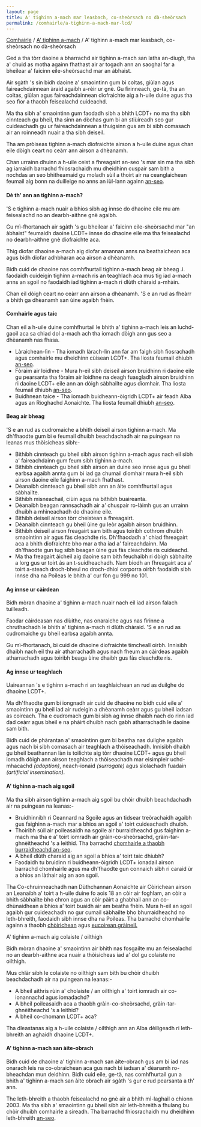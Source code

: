 ```yaml
---
layout: page
title: A' tighinn a-mach mar leasbach, co-sheòrsach no dà-sheòrsach
permalink: /comhairle/a-tighinn-a-mach-mar-lcd/
---
```


[Comhairle]({{site.baseurl}}/comhairle/) / [A' tighinn a-mach]({{site.baseurl}}/comhairle/a-tighinn-a-mach/) / A' tighinn a-mach mar leasbach, co-sheòrsach no dà-sheòrsach

Ged a tha tòrr daoine a bharrachd air tighinn a-mach san latha an-diugh, tha a' chuid as motha againn fhathast air ar togadh ann an saoghal far a bheilear a' faicinn eile-sheòrsachd mar an àbhaist.

Air sgàth 's sin bidh daoine a' smaointinn gum bi coltas, giùlan agus faireachdainnean àraid agaibh a-rèir ur gnè. Gu fìrinneach, ge-tà, tha an coltas, giùlan agus faireachdainnean diofraichte aig a h-uile duine agus tha seo fìor a thaobh feisealachd cuideachd.

Ma tha sibh a' smaointinn gum faodadh sibh a bhith LCDT+ no ma tha sibh cinnteach gu bheil, tha sinn an dòchas gum bi an stiùireadh seo gur cuideachadh gu ur faireachdainnean a thuigsinn gus am bi sibh comasach air an roinneadh nuair a tha sibh deiseil.

Tha am pròiseas tighinn a-mach diofraichte airson a h-uile duine agus chan eile dòigh ceart no ceàrr ann airson a dhèanamh.

Chan urrainn dhuinn a h-uile ceist a fhreagairt an-seo 's mar sin ma tha sibh ag iarraidh barrachd fhiosrachaidh mu dheidhinn cuspair sam bith a nochdas an seo bhitheamaid gu moladh sùil a thoirt air na ceanglaichean feumail aig bonn na duilleige no anns an iùl-lann againn [an-seo]({{site.baseurl}}/ceanglaichean/).

#### Dè th' ann an tighinn a-mach?

'S e tighinn a-mach nuair a bhios sibh ag innse do dhaoine eile mu am feisealachd no an dearbh-aithne gnè agaibh.

Gu mì-fhortanach air sgàth 's gu bheilear a' faicinn eile-sheòrsachd mar "an àbhaist" feumaidh daoine LCDT+ innse do dhaoine eile ma tha feisealachd no dearbh-aithne gnè diofraichte aca.

Thig diofar dhaoine a-mach aig diofar amannan anns na beathaichean aca agus bidh diofar adhbharan aca airson a dhèanamh.

Bidh cuid de dhaoine nas comhfhurtail tighinn a-mach beag air bheag .i. faodaidh cuideigin tighinn a-mach ris an teaghlach aca mus tig iad a-mach anns an sgoil no faodaidh iad tighinn a-mach ri dlùth chàraid a-mhàin.

Chan eil dòigh ceart no ceàrr ann airson a dhèanamh. 'S e an rud as fheàrr a bhith ga dhèanamh san ùine agaibh fhèin.

#### Comhairle agus taic

Chan eil a h-uile duine comhfhurtail le bhith a' tighinn a-mach leis an luchd-gaoil aca sa chiad dol a-mach ach tha iomadh dòigh ann gus seo a dhèanamh nas fhasa.

* Làraichean-lìn - Tha iomadh làrach-lìn ann far am faigh sibh fiosrachadh agus comhairle mu dheidhinn cùisean LCDT+. Tha liosta feumail dhiubh [an-seo]({{site.baseurl}}/ceanglaichean/).
* Fòraim air loidhne - Mura h-eil sibh deiseil airson bruidhinn ri daoine eile gu pearsanta tha fòraim air loidhne na deagh fuasgladh airson bruidhinn ri daoine LCDT+ eile ann an dòigh sàbhailte agus dìomhair. Tha liosta feumail dhiubh [an-seo]({{site.baseurl}}/ceanglaichean/).
* Buidhnean taice - Tha iomadh buidheann-òigridh LCDT+ air feadh Alba agus an Rìoghachd Aonaichte. Tha liosta feumail dhiubh [an-seo]({{site.baseurl}}/ceanglaichean/).

#### Beag air bheag

'S e an rud as cudromaiche a bhith deiseil airson tighinn a-mach. Ma dh'fhaodte gum bi e feumail dhuibh beachdachadh air na puingean na leanas mus thòisicheas sibh:-

* Bithibh cinnteach gu bheil sibh airson tighinn a-mach agus nach eil sibh a' faireachdainn gum feum sibh tighinn a-mach.
* Bithibh cinnteach gu bheil sibh airson an duine seo innse agus gu bheil earbsa agaibh annta gum bi iad ga chumail dìomhair mura h-eil sibh airson daoine eile faighinn a-mach fhathast.
* Dèanaibh cinnteach gu bheil sibh ann an àite comhfhurtail agus sàbhailte.
* Bithibh misneachail, ciùin agus na bithibh buaireanta.
* Dèanaibh beagan rannsachadh air a' chuspair ro-làimh gus an urrainn dhuibh a mhìneachadh do dhaoine eile.
* Bithibh deiseil airson tòrr cheistean a fhreagairt.
* Dèanaibh cinnteach gu bheil ùine gu leòr agaibh airson bruidhinn.
* Bithibh deiseil airson freagairt sam bith agus toiribh cothrom dhuibh smaointinn air agus fàs cleachdte ris. Dh'fhaodadh a' chiad fhreagairt aca a bhith diofraichte bho mar a tha iad a' faireachdainn. Ma dh'fhaodte gun tug sibh beagan ùine gus fàs cleachdte ris cuideachd.
* Ma tha freagairt àicheil aig daoine sam bith feuchaibh ri dòigh sàbhailte a lorg gus ur toirt às an t-suidheachadh. Nam biodh an fhreagairt aca a' toirt a-steach droch-bheul no droch-dhìol corporra oirbh faodaidh sibh innse dha na Poileas le bhith a' cur fòn gu 999 no 101.

#### Ag innse ur càirdean

Bidh mòran dhaoine a' tighinn a-mach nuair nach eil iad airson falach tuilleadh.

Faodar càirdeasan nas dlùithe, nas onaraiche agus nas fìrinne a chruthachadh le bhith a' tighinn a-mach ri dlùth chàraid. 'S e an rud as cudromaiche gu bheil earbsa agaibh annta.

Gu mì-fhortanach, bi cuid de dhaoine diofraichte timcheall oirbh. Innisibh dhaibh nach eil thu air atharrachadh agus nach fheum an càirdeas agaibh atharrachadh agus toiribh beaga ùine dhaibh gus fàs cleachdte ris.

#### Ag innse ur teaghlach

Uaireannan 's e tighinn a-mach ri an teaghlaichean an rud as duilghe do dhaoine LCDT+.

Ma dh'fhaodte gum bi iongnadh air cuid de dhaoine no bidh cuid eile a' smaointinn gu bheil iad air rudeigin a dhèanamh ceàrr agus gu bheil iadsan as coireach. Tha e cudromach gum bi sibh ag innse dhaibh nach do rinn iad dad ceàrr agus bheil e na phàirt dhuibh nach gabh atharrachadh le daoine sam bith.

Bidh cuid de phàrantan a' smaointinn gum bi beatha nas duilghe agaibh agus nach bi sibh comasach air teaghlach a thòiseachadh. Innisibh dhaibh gu bheil beathannan làn is toilichte aig tòrr dhaoine LCDT+ agus gu bheil iomadh dòigh ann airson teaghlach a thòiseachadh mar eisimpleir uchd-mhacachd <em>(adoption)</em>, neach-ionaid <em><em>(surrogate)</em></em> agus sìolachadh fuadain <em><em>(artificial insemination)</em>.</em>

#### A' tighinn a-mach aig sgoil

Ma tha sibh airson tighinn a-mach aig sgoil bu chòir dhuibh beachdachadh air na puingean na leanas:-

* Bruidhinnibh ri Ceannard na Sgoile agus an tidsear treòrachaidh agaibh gus faighinn a-mach mar a bhios an sgoil a' toirt cuideachadh dhuibh.
* Thoiribh sùil air poileasaidh na sgoile air burraidheachd gus faighinn a-mach ma tha e a' toirt iomradh air gràin-co-sheòrsachd, gràin-tar-ghnèitheachd 's a leithid. Tha barrachd [chomhairle a thaobh burraidheachd an-seo]({{site.baseurl/comhairle/burraidheachd/}}).
* A bheil dlùth charaid aig an sgoil a bhios a' toirt taic dhiubh?
* Faodaidh tu bruidinn ri buidheann-òigridh LCDT+ ionadail airson barrachd chomhairle agus ma dh'fhaodte gun connaich sibh ri caraid ùr a bhios an làthair aig an aon sgoil.

Tha Co-chruinneachadh nan Dùthchannan Aonaichte air Còirichean airson an Leanaibh a' toirt a h-uile duine fo aois 18 an còir air foghlam, an còir a bhith sàbhailte bho chron agus an còir pàirt a ghabhail ann an co-dhùnaidhean a bhios a' toirt buaidh air am beatha fhèin. Mura h-eil an sgoil agaibh gur cuideachadh no gur cumail sàbhailte bho bhurraidheachd no leth-bhreith, faodaidh sibh innse dha na Poileas. Tha barrachd chomhairle againn a thaobh <a href="https://geidh.uk/comhairle/coirichean-agus-reachdas/">chòirichean</a> agus <a href="https://geidh.uk/comhairle/eucoirean-graineil/">eucoirean gràineil.</a>

A' tighinn a-mach aig colaiste / oilthigh</h4>

Bidh mòran dhaoine a' smaointinn air bhith nas fosgailte mu an feisealachd no an dearbh-aithne aca nuair a thòisicheas iad a' dol gu colaiste no oilthigh.

Mus chlàr sibh le colaiste no oilthigh sam bith bu chòir dhuibh beachdachadh air na puingean na leanas:-

<ul>
    <li>A bheil aithris rùin a' cholaiste / an oilthigh a' toirt iomradh air co-ionannachd agus iomadachd?</li>
    <li>A bheil poileasaidh aca a thaobh gràin-co-sheòrsachd, gràin-tar-ghnèitheachd 's a leithid?</li>
    <li>A bheil co-chomann LCDT+ aca?</li>
</ul>

Tha dleastanas aig a h-uile colaiste / oilthigh ann an Alba dèiligeadh ri leth-bhreith an aghaidh dhaoine LCDT+.

<h4>A' tighinn a-mach san àite-obrach</h4>

Bidh cuid de dhaoine a' tighinn a-mach san àite-obrach gus am bi iad nas onarach leis na co-obraichean aca gus nach bi iadsan a' dèanamh ro-bheachdan mun deidhinn. Bidh cuid eile, ge-tà, nas comhfhurtail gun a bhith a' tighinn a-mach san àite obrach air sgàth 's gur e rud pearsanta a th' ann.

The leth-bhreith a thaobh feisealachd no gnè air a bhith mì-laghail o chionn 2003. Ma tha sibh a' smaointinn gu bheil sibh air leth-bhreith a fhulang bu chòir dhuibh comhairle a sireadh. Tha barrachd fhiosrachaidh mu dheidhinn leth-bhreith [an-seo]({{site.baseurl}}comhairle/coirichean-agus-reachdas/).
